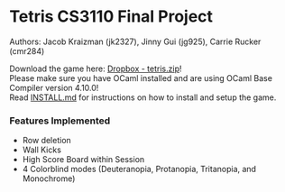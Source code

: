 # Tetris CS3110 Final Project

Authors: Jacob Kraizman (jk2327), Jinny Gui (jg925), Carrie Rucker (cmr284)

Download the game here: [Dropbox - tetris.zip](https://www.dropbox.com/s/kebvo31ot26jy7r/tetris.zip?dl=0)! </br>
Please make sure you have OCaml installed and are using OCaml Base Compiler version 4.10.0! </br>
Read [INSTALL.md](https://github.com/jg925/ocaml-tetris/blob/master/INSTALL.md) for instructions on how to install and setup the game.

### Features Implemented
- Row deletion
- Wall Kicks
- High Score Board within Session
- 4 Colorblind modes (Deuteranopia, Protanopia, Tritanopia, and Monochrome)
